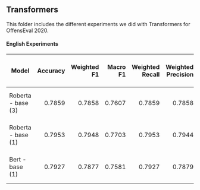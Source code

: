 ## Transformers
This folder includes the different experiments we did with Transformers for OffensEval 2020.

#### English Experiments

| Model                                                                      | Accuracy  | Weighted F1 | Macro F1 | Weighted Recall| Weighted Precision| (tn, fp, fn, tp) |
| ---------------------------------------------------------------------------|----------:| -----------:| --------:| --------------:| -----------------:| ----------------:|
| Roberta - base (3)                                                         | 0.7859    | 0.7858      | 0.7607   | 0.7859         |  0.7858           | 1470 284 283 611 |
| Roberta - base (1)                                                         | 0.7953    | 0.7948      | 0.7703   | 0.7953         |  0.7944           | 1490 279 263 616 |
| Bert - base (1)                                                            | 0.7927    | 0.7877      | 0.7581   | 0.7927         |  0.7879           | 1550 346 203 549 |

